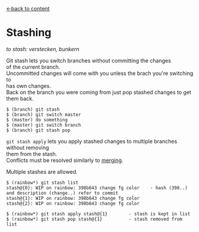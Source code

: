 [←back to content](https://github.com/pytherik/learning-git/wiki/Content)
# Stashing

*to stash: verstecken, bunkern*

Git stash lets you switch branches without committing the changes  
of the current branch.  
Uncommitted changes will come with you unless the brach you're switching to  
has own changes.  
Back on the branch you were coming from just pop stashed changes to get them back.

```
$ (branch) git stash
$ (branch) git switch master
$ (master) do something
$ (master) git switch branch
$ (branch) git stash pop
```

`git stash apply` lets you apply stashed changes to multiple branches without removing  
them from the stash.  
Conflicts must be resolved similarly to [merging](https://github.com/pytherik/learning-git/wiki/Merging).  

Multiple stashes are allowed.
```
$ (rainbow*) git stash list
stash@{0}: WIP on rainbow: 398b643 change fg color    - hash (398..) and description (change..) refer to commit
stash@{1}: WIP on rainbow: 398b643 change fg color
stash@{2}: WIP on rainbow: 398b643 change fg color

$ (rainbow*) git stash apply stash@{1}        - stash is kept in list
$ (rainbow*) git stash pop stash@{1}          - stash removed from list
```


